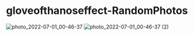 # gloveofthanoseffect-RandomPhotos

![photo_2022-07-01_00-46-37](https://user-images.githubusercontent.com/56477695/176872650-269fd730-4340-4d39-b097-f6c64b28d8d1.jpg)
![photo_2022-07-01_00-46-37 (2)](https://user-images.githubusercontent.com/56477695/176872647-edc61499-e0b0-40d7-8565-226b6529dfb7.jpg)
